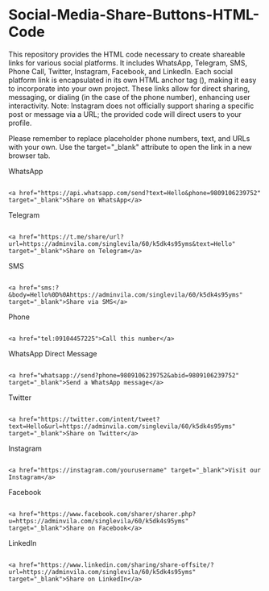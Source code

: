 # Social-Media-Share-Buttons-HTML-Code
This repository provides the HTML code necessary to create shareable links for various social platforms. It includes WhatsApp, Telegram, SMS, Phone Call, Twitter, Instagram, Facebook, and LinkedIn. Each social platform link is encapsulated in its own HTML anchor tag (<a>), making it easy to incorporate into your own project. These links allow for direct sharing, messaging, or dialing (in the case of the phone number), enhancing user interactivity. Note: Instagram does not officially support sharing a specific post or message via a URL; the provided code will direct users to your profile.

Please remember to replace placeholder phone numbers, text, and URLs with your own. Use the target="_blank" attribute to open the link in a new browser tab.
  
  
WhatsApp
```

<a href="https://api.whatsapp.com/send?text=Hello&phone=9809106239752" target="_blank">Share on WhatsApp</a>

```

Telegram
```

<a href="https://t.me/share/url?url=https://adminvila.com/singlevila/60/k5dk4s95yms&text=Hello" target="_blank">Share on Telegram</a>

```
  
SMS
```

<a href="sms:?&body=Hello%0D%0Ahttps://adminvila.com/singlevila/60/k5dk4s95yms" target="_blank">Share via SMS</a>

```
  
Phone
```

<a href="tel:09104457225">Call this number</a>

```

WhatsApp Direct Message
```

<a href="whatsapp://send?phone=9809106239752&abid=9809106239752" target="_blank">Send a WhatsApp message</a>

```
  
Twitter
```

<a href="https://twitter.com/intent/tweet?text=Hello&url=https://adminvila.com/singlevila/60/k5dk4s95yms" target="_blank">Share on Twitter</a>

```
  
Instagram
```

<a href="https://instagram.com/yourusername" target="_blank">Visit our Instagram</a>

```
  
Facebook
```
  
<a href="https://www.facebook.com/sharer/sharer.php?u=https://adminvila.com/singlevila/60/k5dk4s95yms" target="_blank">Share on Facebook</a>
```

LinkedIn
```
  
<a href="https://www.linkedin.com/sharing/share-offsite/?url=https://adminvila.com/singlevila/60/k5dk4s95yms" target="_blank">Share on LinkedIn</a>
```
